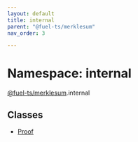 ```yaml
---
layout: default
title: internal
parent: "@fuel-ts/merklesum"
nav_order: 3

---
```


# Namespace: internal

[@fuel-ts/merklesum](../index.md).internal

## Classes

- [Proof](../classes/internal-Proof.md)
